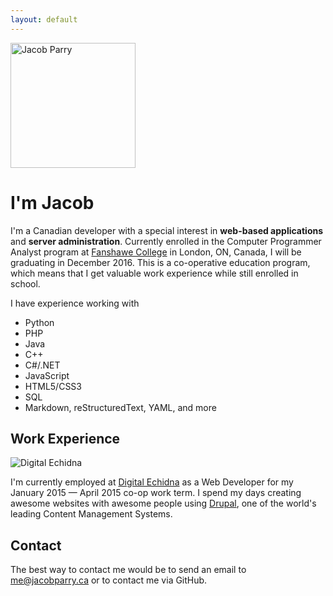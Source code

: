 ```yaml
---
layout: default
---
```

<img width="200" src="{{ 'face.jpg' | asset_path }}" alt="Jacob Parry" class="float-right">

# I'm Jacob

I'm a Canadian developer with a special interest in **web-based applications** and **server administration**. Currently
enrolled in the Computer Programmer Analyst program at [Fanshawe College](http://fanshawec.ca/) in London, ON, Canada,
I will be graduating in December 2016. This is a co-operative education program, which means that I get valuable work
experience while still enrolled in school.

I have experience working with

* Python
* PHP
* Java
* C++
* C#/.NET
* JavaScript
* HTML5/CSS3
* SQL
* Markdown, reStructuredText, YAML, and more

## Work Experience

<img src="{{ 'digital_echidna.png' | asset_path }}" alt="Digital Echidna" class="float-right">

I'm currently employed at [Digital Echidna](http://echidna.ca) as a Web Developer for my January 2015 &mdash; April 2015
co-op work term. I spend my days creating awesome websites with awesome people using [Drupal](http://drupal.org), one of
the world's leading Content Management Systems.

<div class="clear"></div>

## Contact

The best way to contact me would be to send an email to [me@jacobparry.ca](mailto:me@jacobparry.ca) or to contact me via
GitHub.
